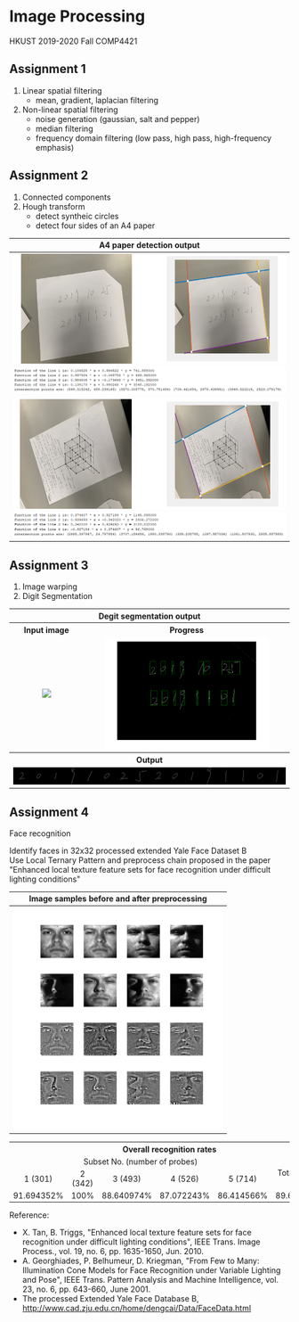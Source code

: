 # Image Processing
HKUST 2019-2020 Fall COMP4421

## Assignment 1
1. Linear spatial filtering
    - mean, gradient, laplacian filtering
2. Non-linear spatial filtering
    - noise generation (gaussian, salt and pepper)
    - median filtering
    - frequency domain filtering (low pass, high pass, high-frequency emphasis)

## Assignment 2
1. Connected components
2. Hough transform
    - detect syntheic circles
    - detect four sides of an A4 paper

| A4 paper detection output                  |
| :----------------------------------------: |
| <img src="img/ass2_Q3_4.png" height="200"><img src="img/ass2_Q3_4_command.png" width="650"> |
| <img src="img/ass2_Q3_6.png" height="200"><img src="img/ass2_Q3_6_command.png" width="650"> |

## Assignment 3
1. Image warping
2. Digit Segmentation

<table>
  <tr>
    <th colspan="2">Degit segmentation output</th>
  </tr>
  <tr>
    <th>Input image</th>
    <th>Progress</th>
  </tr>
  <tr>
    <td align="center">
      <img src="img/ass3_Q2_3.bmp" height="200">
    </td>
    <td align="center">
      <img src="img/ass3_Q2_3_boxes.png" height="200">
    </td>
  </tr>
  <tr>
    <th colspan="2">Output</th>
  </tr>
  <tr>
  <tr>
    <td colspan="2" align="center">
      <img src="img/ass3_Q2_3_all.jpg">
    </td>
  </tr>
</table>

## Assignment 4
Face recognition

Identify faces in 32x32 processed extended Yale Face Dataset B<br/>
Use Local Ternary Pattern and preprocess chain proposed in the paper "Enhanced local texture feature sets for face recognition under difficult lighting conditions"

| Image samples before and after preprocessing     |
| :----------------------------------------------: |
| <img src="img/ass4_preprocess.png" height="400"> |

<table>
  <tr>
    <th colspan="6">Overall recognition rates</th>
  </tr>
  <tr>
    <td colspan="5" align="center">Subset No. (number of probes)</td>
    <td rowspan="2" align="center">Total (2376)</td>
  </tr>
  <tr>
    <td align="center">1 (301)</td>
    <td align="center">2 (342)</td>
    <td align="center">3 (493)</td>
    <td align="center">4 (526)</td>    
    <td align="center">5 (714)</td>
  </tr>
  <tr>
    <td align="center">91.694352%</td>
    <td align="center">100%</td>
    <td align="center">88.640974%</td>
    <td align="center">87.072243%</td>    
    <td align="center">86.414566%</td>
    <td align="center">89.646465%</td>
  </tr>
  <tr>
</table>

Reference:
- X. Tan, B. Triggs, "Enhanced local texture feature sets for face recognition under difficult lighting conditions", IEEE Trans. Image Process., vol. 19, no. 6, pp. 1635-1650, Jun. 2010.
- A. Georghiades, P. Belhumeur, D. Kriegman, "From Few to Many: Illumination Cone Models for Face Recognition under Variable Lighting and Pose", IEEE Trans. Pattern Analysis and Machine Intelligence, vol. 23, no. 6, pp. 643-660, June 2001.
- The processed Extended Yale Face Database B, http://www.cad.zju.edu.cn/home/dengcai/Data/FaceData.html